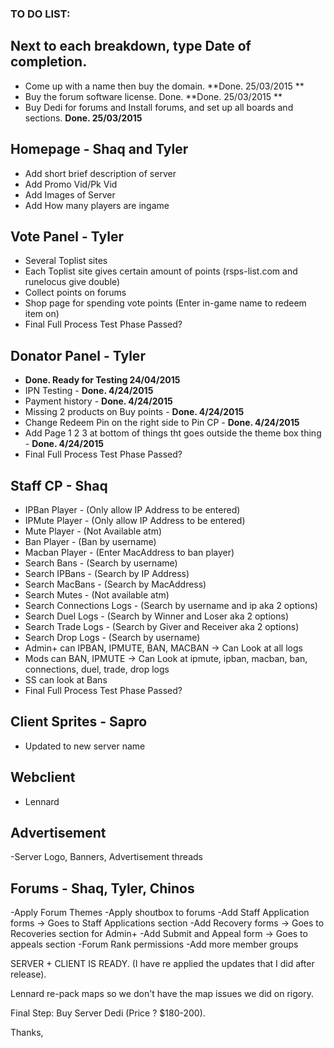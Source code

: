 ### TO DO LIST:

## Next to each breakdown, type Date of completion.

- Come up with a name then buy the domain. **Done. 25/03/2015 **
- Buy the forum software license. Done.  **Done. 25/03/2015 **
- Buy Dedi for forums and Install forums, and set up all boards and sections.  **Done. 25/03/2015**

## Homepage - Shaq and Tyler
 - Add short brief description of server
 - Add Promo Vid/Pk Vid
 - Add Images of Server
 - Add How many players are ingame

## Vote Panel - Tyler
 - Several Toplist sites
 - Each Toplist site gives certain amount of points (rsps-list.com and runelocus give double)
 - Collect points on forums
 - Shop page for spending vote points (Enter in-game name to redeem item on)
 - Final Full Process Test Phase Passed?

## Donator Panel - Tyler
 -  **Done. Ready for Testing 24/04/2015**
 - IPN Testing -  **Done. 4/24/2015**
 - Payment history -  **Done. 4/24/2015**
 - Missing 2 products on Buy points -  **Done. 4/24/2015**
 - Change Redeem Pin on the right side to Pin CP -  **Done. 4/24/2015**
 - Add Page 1 2 3 at bottom of things tht goes outside the theme box thing -  **Done. 4/24/2015**
 - Final Full Process Test Phase Passed?

## Staff CP - Shaq
 - IPBan Player - (Only allow IP Address to be entered)
 - IPMute Player - (Only allow IP Address to be entered)
 - Mute Player - (Not Available atm)
 - Ban Player - (Ban by username)
 - Macban Player - (Enter MacAddress to ban player)
 - Search Bans - (Search by username)
 - Search IPBans - (Search by IP Address)
 - Search MacBans - (Search by MacAddress)
 - Search Mutes - (Not available atm)
 - Search Connections Logs - (Search by username and ip aka 2 options)
 - Search Duel Logs - (Search by Winner and Loser aka 2 options)
 - Search Trade Logs - (Search by Giver and Receiver aka 2 options)
 - Search Drop Logs - (Search by username)
 - Admin+ can IPBAN, IPMUTE, BAN, MACBAN -> Can Look at all logs
 - Mods can BAN, IPMUTE -> Can Look at ipmute, ipban, macban, ban, connections, duel, trade, drop logs
 - SS can look at Bans
 - Final Full Process Test Phase Passed?

## Client Sprites - Sapro
 - Updated to new server name

## Webclient
 - Lennard

## Advertisement
 -Server Logo, Banners, Advertisement threads

## Forums - Shaq, Tyler, Chinos
 -Apply Forum Themes
 -Apply shoutbox to forums
 -Add Staff Application forms -> Goes to Staff Applications section
 -Add Recovery forms -> Goes to Recoveries section for Admin+
 -Add Submit and Appeal form -> Goes to appeals section
 -Forum Rank permissions
 -Add more member groups


SERVER + CLIENT IS READY. (I have re applied the updates that I did after release).

Lennard re-pack maps so we don't have the map issues we did on rigory.

Final Step: Buy Server Dedi (Price ? $180-200). 

Thanks,